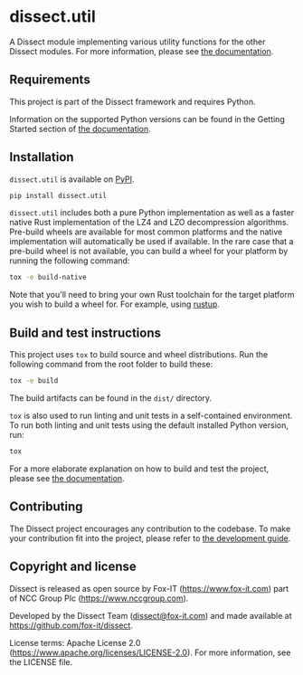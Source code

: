 # dissect.util

A Dissect module implementing various utility functions for the other Dissect modules. For more information, please see
[the documentation](https://docs.dissect.tools/en/latest/projects/dissect.util/index.html).

## Requirements

This project is part of the Dissect framework and requires Python.

Information on the supported Python versions can be found in the Getting Started section of [the documentation](https://docs.dissect.tools/en/latest/index.html#getting-started).

## Installation

`dissect.util` is available on [PyPI](https://pypi.org/project/dissect.util/).

```bash
pip install dissect.util
```

`dissect.util` includes both a pure Python implementation as well as a faster native Rust implementation of the LZ4 and LZO decompression algorithms.
Pre-build wheels are available for most common platforms and the native implementation will automatically be used if available.
In the rare case that a pre-build wheel is not available, you can build a wheel for your platform by running the following command:

```bash
tox -e build-native
```

Note that you'll need to bring your own Rust toolchain for the target platform you wish to build a wheel for. For example, using [rustup](https://rustup.rs).

## Build and test instructions

This project uses `tox` to build source and wheel distributions. Run the following command from the root folder to build
these:

```bash
tox -e build
```

The build artifacts can be found in the `dist/` directory.

`tox` is also used to run linting and unit tests in a self-contained environment. To run both linting and unit tests
using the default installed Python version, run:

```bash
tox
```

For a more elaborate explanation on how to build and test the project, please see [the
documentation](https://docs.dissect.tools/en/latest/contributing/tooling.html).

## Contributing

The Dissect project encourages any contribution to the codebase. To make your contribution fit into the project, please
refer to [the development guide](https://docs.dissect.tools/en/latest/contributing/developing.html).

## Copyright and license

Dissect is released as open source by Fox-IT (<https://www.fox-it.com>) part of NCC Group Plc
(<https://www.nccgroup.com>).

Developed by the Dissect Team (<dissect@fox-it.com>) and made available at <https://github.com/fox-it/dissect>.

License terms: Apache License 2.0 (<https://www.apache.org/licenses/LICENSE-2.0>). For more information, see the LICENSE file.
